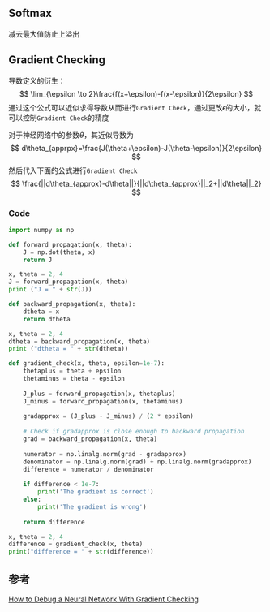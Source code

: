 ## Softmax

减去最大值防止上溢出

## Gradient Checking

导数定义的衍生：
$$
\lim_{\epsilon \to 2}\frac{f(x+\epsilon)-f(x-\epsilon)}{2\epsilon}
$$
通过这个公式可以近似求得导数从而进行`Gradient Check`，通过更改$\epsilon$的大小，就可以控制`Gradient Check`的精度

对于神经网络中的参数$\theta$，其近似导数为
$$
d\theta_{apprpx}=\frac{J(\theta+\epsilon)-J(\theta-\epsilon)}{2\epsilon}
$$
然后代入下面的公式进行`Gradient Check`
$$
\frac{||d\theta_{approx}-d\theta||}{||d\theta_{approx}||_2+||d\theta||_2}
$$

### Code

```python
import numpy as np

def forward_propagation(x, theta):
    J = np.dot(theta, x)
    return J

x, theta = 2, 4
J = forward_propagation(x, theta)
print ("J = " + str(J))

def backward_propagation(x, theta):
    dtheta = x
    return dtheta

x, theta = 2, 4
dtheta = backward_propagation(x, theta)
print ("dtheta = " + str(dtheta))

def gradient_check(x, theta, epsilon=1e-7):
    thetaplus = theta + epsilon
    thetaminus = theta - epsilon
    
    J_plus = forward_propagation(x, thetaplus)
    J_minus = forward_propagation(x, thetaminus)
    
    gradapprox = (J_plus - J_minus) / (2 * epsilon)
    
    # Check if gradapprox is close enough to backward propagation
    grad = backward_propagation(x, theta)
    
    numerator = np.linalg.norm(grad - gradapprox)
    denominator = np.linalg.norm(grad) + np.linalg.norm(gradapprox)
    difference = numerator / denominator
    
    if difference < 1e-7:
        print('The gradient is correct')
    else:
        print('The gradient is wrong')
        
    return difference

x, theta = 2, 4
difference = gradient_check(x, theta)
print("difference = " + str(difference))
```

## 参考

[How to Debug a Neural Network With Gradient Checking](https://towardsdatascience.com/how-to-debug-a-neural-network-with-gradient-checking-41deec0357a9)
